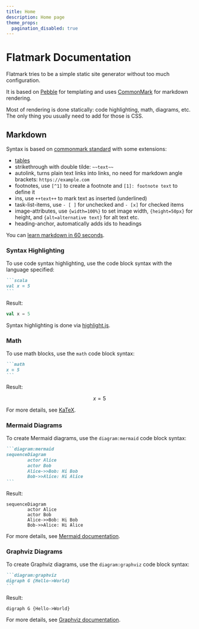 ```yaml
---
title: Home
description: Home page
theme_props:
  pagination_disabled: true
---
```


# Flatmark Documentation

Flatmark tries to be a simple static site generator without too much configuration.  

It is based on [Pebble](https://pebbletemplates.io/) for templating and uses [CommonMark](https://commonmark.org/) for markdown rendering.

Most of rendering is done statically: code highlighting, math, diagrams, etc.  
The only thing you usually need to add for those is CSS.

## Markdown
Syntax is based on [commonmark standard](https://commonmark.org/help/) with some extensions:
- [tables](https://docs.github.com/en/get-started/writing-on-github/working-with-advanced-formatting/organizing-information-with-tables#creating-a-table)
- strikethrough with double tilde: `~~text~~`
- autolink, turns plain text links into links, no need for markdown angle brackets: `https://example.com`
- footnotes, use `[^1]` to create a footnote and `[1]: footnote text` to define it
- ins, use `++text++` to mark text as inserted (underlined)
- task-list-items, use `- [ ]` for unchecked and `- [x]` for checked items
- image-attributes, use `{width=100%}` to set image width, `{height=50px}` for height, and `{alt=alternative text}` for alt text etc.
- heading-anchor, automatically adds ids to headings

You can [learn markdown in 60 seconds](https://commonmark.org/help//).

### Syntax Highlighting

To use code syntax highlighting, use the code block syntax with the language specified:

````markdown
```scala
val x = 5
```
````

Result:
```scala
val x = 5
```

Syntax highlighting is done via [highlight.js](https://highlightjs.org/).

### Math

To use math blocks, use the `math` code block syntax:
````markdown
```math
x = 5
```
````

Result:
```math
x = 5
```

For more details, see [KaTeX](https://katex.org/).

### Mermaid Diagrams

To create Mermaid diagrams, use the `diagram:mermaid` code block syntax:

````markdown
```diagram:mermaid
sequenceDiagram
        actor Alice
        actor Bob
        Alice->>Bob: Hi Bob
        Bob->>Alice: Hi Alice
```
````

Result:
```diagram:mermaid
sequenceDiagram
        actor Alice
        actor Bob
        Alice->>Bob: Hi Bob
        Bob->>Alice: Hi Alice
```

For more details, see [Mermaid documentation](https://mermaid-js.github.io/mermaid/#/).

### Graphviz Diagrams

To create Graphviz diagrams, use the `diagram:graphviz` code block syntax:

````markdown
```diagram:graphviz
digraph G {Hello->World}
```
````


Result:
```diagram:graphviz
digraph G {Hello->World}
```

For more details, see [Graphviz documentation](https://graphviz.org/documentation/).





